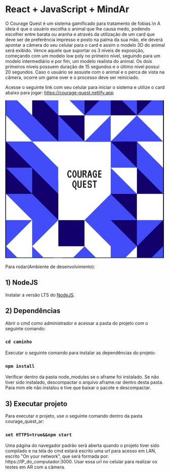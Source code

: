 # React + JavaScript + MindAr

O Courage Quest é um sistema gamificado para tratamento de fobias.\n
A ideia é que o usuário escolha o animal que lhe causa medo, podendo escolher entre barata ou aranha e através da utilização de um card que deve ser de preferência impresso e posto na palma da sua mão, ele deverá apontar a câmera do seu celular para o card e assim o modelo 3D do animal será exibido.
Vence aquele que suportar os 3 níveis de exposição, começando com um modelo low poly no primeiro nível, seguindo para um modelo intermediário e por fim, um modelo realista do animal.
Os dois primeiros níveis possuem duração de 15 segundos e o último nível possui 20 segundos.
Caso o usuário se assuste com o animal e o perca de vista na câmera, ocorre um game over e o processo deve ser reiniciado.

Acesse o seguinte link com seu celular para iniciar o sistema e utilize o card abaixo para jogar: https://courage-quest.netlify.app

<img src="/src/mind/card.jpeg">

Para rodar(Ambiente de desenvolvimento):

## 1) NodeJS

Instalar a versão LTS do [NodeJS](https://nodejs.org/en/download).


## 2) Dependências

Abrir o cmd como administrador e acessar a pasta do projeto com o seguinte comando:
### `cd caminho`

Executar o seguinte comando para instalar as dependências do projeto:
### `npm install`

Verificar dentro da pasta node_modules se o aframe foi instalado. Se não tiver sido instalado, descompactar o arquivo aframe.rar dentro desta pasta. 
Para mim ele não instalou e tive que baixar o pacote e descompactar.

## 3) Executar projeto

Para executar o projeto, use o seguinte comando dentro da pasta courage_quest_ar:
### `set HTTPS=true&&npm start`

Uma página do navegador padrão será aberta quando o projeto tiver sido compilado e na tela do cmd estará escrito uma url para acesso em LAN, escrito "On your network", que será formada por: https://IP_do_computador:3000.
Usar essa url no celular para realizar os testes em AR com a câmera.
